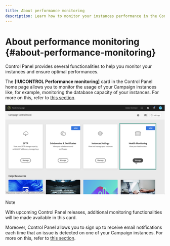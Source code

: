 ```yaml
---
title: About performance monitoring
description: Learn how to monitor your instances performance in the Control Panel
---
```


# About performance monitoring {#about-performance-monitoring}

Control Panel provides several functionalities to help you monitor your instances and ensure optimal performances.

The **[!UICONTROL Performance monitoring]** card in the Control Panel home page allows you to monitor the usage of your Campaign instances like, for example, monitoring the database capacity of your instances. For more on this, refer to [this section](../../performance-monitoring/using/database-monitoring.md).

![](assets/performance_card.png)

>[!NOTE]
>
>With upcoming Control Panel releases, additional monitoring functionalities will be made available in this card.

Moreover, Control Panel allows you to sign up to receive email notifications each time that an issue is detected on one of your Campaign instances. For more on this, refer to [this section](../../performance-monitoring/using/email-alerting.md).
